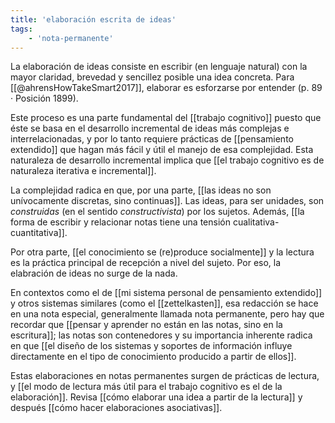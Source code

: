 ```yaml
---
title: 'elaboración escrita de ideas'
tags:
    - 'nota-permanente'
---
```

La elaboración de ideas consiste en escribir (en lenguaje natural) con la mayor claridad, brevedad y sencillez posible una idea concreta. Para [[@ahrensHowTakeSmart2017]], elaborar es esforzarse por entender (p. 89 · Posición 1899).

Este proceso es una parte fundamental del [[trabajo cognitivo]] puesto que éste se basa en el desarrollo incremental de ideas más complejas e interrelacionadas, y por lo tanto requiere prácticas de [[pensamiento extendido]] que hagan más fácil y útil el manejo de esa complejidad. Esta naturaleza de desarrollo incremental implica que [[el trabajo cognitivo es de naturaleza iterativa e incremental]].

La complejidad radica en que, por una parte, [[las ideas no son unívocamente discretas, sino continuas]]. Las ideas, para ser unidades, son *construidas* (en el sentido *constructivista*) por los sujetos. Además, [[la forma de escribir y relacionar notas tiene una tensión cualitativa-cuantitativa]].

Por otra parte, [[el conocimiento se (re)produce socialmente]] y la lectura es la práctica principal de recepción a nivel del sujeto. Por eso, la elabración de ideas no surge de la nada.

En contextos como el de [[mi sistema personal de pensamiento extendido]] y otros sistemas similares (como el [[zettelkasten]], esa redacción se hace en una nota especial, generalmente llamada nota permanente, pero hay que recordar que [[pensar y aprender no están en las notas, sino en la escritura]]; las notas son contenedores y su importancia inherente radica en que [[el diseño de los sistemas y soportes de información influye directamente en el tipo de conocimiento producido a partir de ellos]].

Estas elaboraciones en notas permanentes surgen de prácticas de lectura, y [[el modo de lectura más útil para el trabajo cognitivo es el de la elaboración]]. Revisa [[cómo elaborar una idea a partir de la lectura]] y después [[cómo hacer elaboraciones asociativas]].